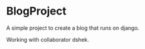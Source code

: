 # BlogProject
A simple project to create a blog that runs on django.

Working with collaborator dshek.

